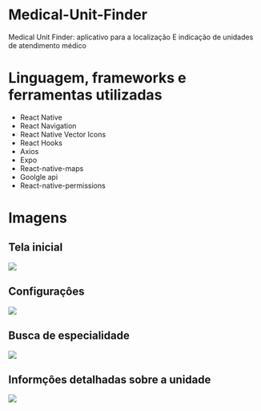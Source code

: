 # Medical-Unit-Finder
Medical Unit Finder: aplicativo para a localização E indicação de unidades de atendimento médico
# Linguagem, frameworks e ferramentas utilizadas

- React Native
- React Navigation
- React Native Vector Icons
- React Hooks
- Axios
- Expo
- React-native-maps 
- Goolgle api
- React-native-permissions

# Imagens
<div>
  <h2>Tela inicial </h2>
 <img src="https://user-images.githubusercontent.com/63307185/147485838-d17e6c16-3f71-4488-95ca-af2e61e75a2f.png"/>
  </div>
 <div>
  <h2>Configuraçôes </h2>
  <img src="https://user-images.githubusercontent.com/63307185/147485931-35a71e47-79d7-4414-a734-c64cef046448.png"/>
    </div>
 <div>
  <h2>Busca de especialidade </h2>
 <img src="https://user-images.githubusercontent.com/63307185/147486204-c0290b84-f692-4d02-8825-82a034143ffd.png"/>
  </div>
   <div>
  <h2>Informçôes detalhadas sobre a unidade  </h2>
 <img src="https://user-images.githubusercontent.com/63307185/147486274-14b1ae2e-1052-4fea-bbc0-8e98ec0f17e7.png"/>
  </div>



